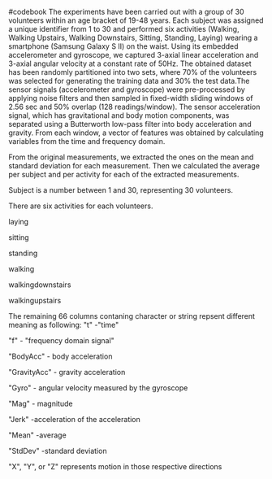 #codebook
The experiments have been carried out with a group of 30 volunteers within an age bracket of 19-48 years. Each subject was assigned a unique identifier from 1 to 30 and performed six activities (Walking, Walking Upstairs, Walking Downstairs, Sitting, Standing, Laying) wearing a smartphone (Samsung Galaxy S II) on the waist. Using its embedded accelerometer and gyroscope, we captured 3-axial linear acceleration and 3-axial angular velocity at a constant rate of 50Hz. The obtained dataset has been randomly partitioned into two sets, where 70% of the volunteers was selected for generating the training data and 30% the test data.The sensor signals (accelerometer and gyroscope) were pre-processed by applying noise filters and then sampled in fixed-width sliding windows of 2.56 sec and 50% overlap (128 readings/window). The sensor acceleration signal, which has gravitational and body motion components, was separated using a Butterworth low-pass filter into body acceleration and gravity. From each window, a vector of features was obtained by calculating variables from the time and frequency domain.

From the original measurements, we extracted the ones on the mean and standard deviation for each measurement. Then we calculated the average per subject and per activity for each of the extracted measurements.

Subject is a number between 1 and 30,  representing 30 volunteers.

There are six activities for each volunteers.

laying  

sitting

standing

walking

walkingdownstairs 

walkingupstairs 


The remaining 66 columns contaning character or string repsent different meaning as following: 
"t" -"time"

"f" - "frequency domain signal"

"BodyAcc" - body acceleration

"GravityAcc" - gravity acceleration

"Gyro" - angular velocity measured by the gyroscope

"Mag" - magnitude

"Jerk" -acceleration of the acceleration

 "Mean"  -average
 
 "StdDev" -standard deviation
 
 "X", "Y", or "Z" represents motion in those respective directions

